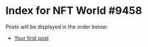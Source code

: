 # Index for NFT World #9458
Posts will be displayed in the order below:

- [Your first post](./001-first.md)

